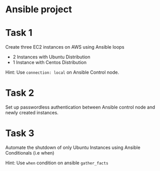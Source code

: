 # Ansible project

# Task 1

Create three EC2 instances on AWS using Ansible loops
- 2 Instances with Ubuntu Distribution
- 1 Instance with Centos Distribution

Hint: Use `connection: local` on Ansible Control node.

# Task 2

Set up passwordless authentication between Ansible control node and newly created 
instances.

# Task 3

Automate the shutdown of only Ubuntu Instances using Ansible Conditionals (i.e when)

Hint: Use `when` condition on ansible `gather_facts`